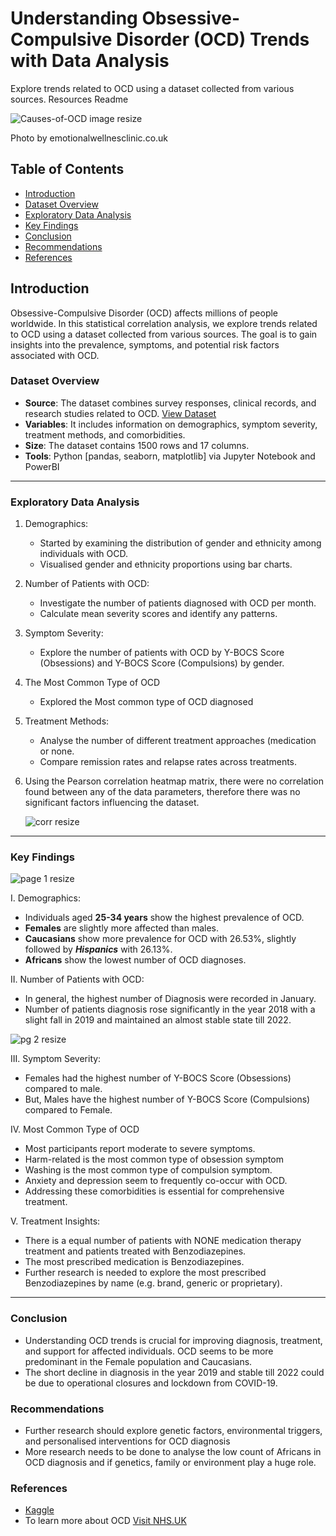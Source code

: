 # Understanding Obsessive-Compulsive Disorder (OCD) Trends with Data Analysis
Explore trends related to OCD using a dataset collected from various sources.  Resources  Readme

![Causes-of-OCD image resize](https://github.com/TeniOT/Understanding-Obsessive-Compulsive-Disorder-OCD-Trends-A-Data-Analysis/assets/164643376/1a08941d-5635-463c-8e65-9d53e8264732)

Photo by emotionalwellnesclinic.co.uk



## Table of Contents
- [Introduction](#introduction)
- [Dataset Overview](#dataset-overview)
- [Exploratory Data Analysis](#exploratory-data-analysis)
- [Key Findings](#key-findings)
- [Conclusion](#conclusion)
- [Recommendations](#recommendations)
- [References](#references)



## Introduction
Obsessive-Compulsive Disorder (OCD) affects millions of people worldwide. In this statistical correlation analysis, we explore trends related to OCD using a dataset collected from various sources. The goal is to gain insights into the prevalence, symptoms, and potential risk factors associated with OCD.


### Dataset Overview

- **Source**: The dataset combines survey responses, clinical records, and research studies related to OCD.
 [View Dataset](https://www.kaggle.com/datasets/ohinhaque/ocd-patient-dataset-demographics-and-clinical-data/)
- **Variables**: It includes information on demographics, symptom severity, treatment methods, and comorbidities.
- **Size**: The dataset contains 1500 rows and 17 columns.
- **Tools**: Python [pandas, seaborn, matplotlib] via Jupyter Notebook and PowerBI

----

### Exploratory Data Analysis
1. Demographics:
    - Started by examining the distribution of gender and ethnicity among individuals with OCD.
    - Visualised gender and ethnicity proportions using bar charts.


2. Number of Patients with OCD:
    - Investigate the number of patients diagnosed with OCD per month.
    - Calculate mean severity scores and identify any patterns.


3. Symptom Severity:
    - Explore the number of patients with OCD by Y-BOCS Score (Obsessions) and Y-BOCS Score (Compulsions) by gender.


4. The Most Common Type of OCD
    - Explored the Most common type of OCD diagnosed


5. Treatment Methods:
    - Analyse the number of different treatment approaches (medication or none.
    - Compare remission rates and relapse rates across treatments.

6. Using the Pearson correlation heatmap matrix, there were no correlation found between any of the data parameters, therefore there was no significant factors influencing the dataset.
   
   ![corr resize](https://github.com/TeniOT/Exploring-correlation-in-Python-with-OCD-Dataset/assets/164643376/66ee4722-9220-4750-9cee-c729051b89f0)

---


### Key Findings
![page 1 resize](https://github.com/TeniOT/Understanding-Obsessive-Compulsive-Disorder-OCD-Trends-A-Data-Analysis/assets/164643376/eb633b01-8ef6-4e4c-bf05-3f08d5cd3f37)

I. Demographics:
- Individuals aged **25-34 years** show the highest prevalence of OCD.
- **Females** are slightly more affected than males.
- **Caucasians** show more prevalence for OCD with 26.53%, slightly followed by **_Hispanics_** with 26.13%.
- **Africans** show the lowest number of OCD diagnoses.

II. Number of Patients with OCD:
- In general, the highest number of Diagnosis were recorded in January. 
- Number of patients diagnosis rose significantly in the year 2018 with a slight fall in 2019 and maintained an almost stable state till 2022.

![pg 2 resize](https://github.com/TeniOT/Understanding-Obsessive-Compulsive-Disorder-OCD-Trends-A-Data-Analysis/assets/164643376/4e399aa5-3426-4001-8542-ac1a1dd9479f)


III. Symptom Severity:
- Females had the highest number of Y-BOCS Score (Obsessions) compared to male.
- But, Males have the highest number of Y-BOCS Score (Compulsions) compared to Female.

IV. Most Common Type of OCD
- Most participants report moderate to severe symptoms.
- Harm-related is the most common type of obsession symptom
- Washing is the most common type of compulsion symptom.
- Anxiety and depression seem to frequently co-occur with OCD.
- Addressing these comorbidities is essential for comprehensive treatment.

V. Treatment Insights:
- There is a equal number of patients with NONE medication therapy treatment and patients treated with Benzodiazepines.
- The most prescribed medication is Benzodiazepines.
- Further research is needed to explore the most prescribed Benzodiazepines by name (e.g. brand, generic or proprietary).

---

### Conclusion
- Understanding OCD trends is crucial for improving diagnosis, treatment, and support for affected individuals. OCD seems to be more predominant in the Female population and Caucasians.
- The short decline in diagnosis in the year 2019 and stable till 2022 could be due to operational closures and lockdown from COVID-19.


### Recommendations
- Further research should explore genetic factors, environmental triggers, and personalised interventions for OCD diagnosis
- More research needs to be done to analyse the low count of Africans in OCD diagnosis and if genetics, family or environment play a huge role.


### References
- [Kaggle](https://www.kaggle.com/datasets/ohinhaque/ocd-patient-dataset-demographics-and-clinical-data/)
- To learn more about OCD [Visit NHS.UK](https://www.nhs.uk/mental-health/conditions/obsessive-compulsive-disorder-ocd/overview/)



